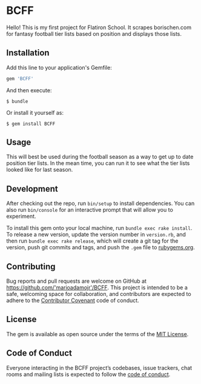 # BCFF

Hello! This is my first project for Flatiron School. It scrapes borischen.com for fantasy football tier lists based on position and displays those lists.

## Installation

Add this line to your application's Gemfile:

```ruby
gem 'BCFF'
```

And then execute:

    $ bundle

Or install it yourself as:

    $ gem install BCFF

## Usage

This will best be used during the football season as a way to get up to date position tier lists. In the mean time, you can run it to see what the tier lists looked like for last season.

## Development

After checking out the repo, run `bin/setup` to install dependencies. You can also run `bin/console` for an interactive prompt that will allow you to experiment.

To install this gem onto your local machine, run `bundle exec rake install`. To release a new version, update the version number in `version.rb`, and then run `bundle exec rake release`, which will create a git tag for the version, push git commits and tags, and push the `.gem` file to [rubygems.org](https://rubygems.org).

## Contributing

Bug reports and pull requests are welcome on GitHub at https://github.com/'marioadamojr'/BCFF. This project is intended to be a safe, welcoming space for collaboration, and contributors are expected to adhere to the [Contributor Covenant](http://contributor-covenant.org) code of conduct.

## License

The gem is available as open source under the terms of the [MIT License](https://opensource.org/licenses/MIT).

## Code of Conduct

Everyone interacting in the BCFF project’s codebases, issue trackers, chat rooms and mailing lists is expected to follow the [code of conduct](https://github.com/'marioadamojr'/BCFF/blob/master/CODE_OF_CONDUCT.md).

